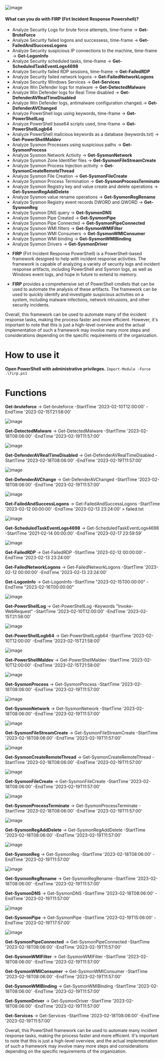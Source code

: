 ![image](https://user-images.githubusercontent.com/10872139/219940912-8e93f54c-f6dd-4cd6-84d8-b1afd9d0f916.png)

#### What can you do with FIRP (Firt Incident Response Powershell)?            

+ Analyze Security Logs for brute force attempts, time-frame -> **Get-BruteForce**
+ Analyze Security failed logons and successess, time-frame -> **Get-FailedAndSuccessLogons**
+ Analyze Security suspicious IP connections to the machine, time-frame -> **Get-LogonInfo**
+ Analyze Security scheduled tasks, time-frame -> **Get-ScheduledTaskEventLogs4698**
+ Analyze Security failed RDP sessions, time-frame -> **Get-FailedRDP**
+ Analyze Security failed network logons -> **Get-FailedNetworkLogons**
+ Analyze Security Windows Services -> **Get-Services**
+ Analyze Win Defender logs for malware -> **Get-DetectedMalware**
+ Analyze Win Defender logs for Real Time disabled -> **Get-DefenderAVRealTimeDisabled**
+ Analyze Win Defender logs, antimalware configuration changed.-> **Get-DefenderAVChanged**
+ Analyze PowerShell logs using keywords, time-frame -> **Get-PowerShellLog**
+ Analyze PowerShell base64 scripts used, time-frame -> **Get-PowerShellLogb64**
+ Analyze PowerShell malicious keywords as a database (keywords.txt) -> **Get-PowerShellMaldev**
+ Analyze Sysmon Processes using suspicious paths -> **Get-SysmonProcess**
+ Analyze Sysmon Network Activity -> **Get-SysmonNetwork**
+ Analyze Sysmon Zone Identifier files -> **Get-SysmonFileStreamCreate**
+ Analyze Sysmon Process Injection activity -> **Get-SysmonCreateRemoteThread**
+ Analyze Sysmon File Creation -> **Get-SysmonFileCreate**
+ Analyze Sysmon Process Termination -> **Get-SysmonProcessTerminate**
+ Analyze Sysmon Registry key and value create and delete operations -> **Get-SysmonRegAddDelete**
+ Analyze Sysmon value rename operations -> **Get-SysmonRegRename**
+ Analyze Sysmon Registry event records DWORD and QWORD -> **Get-SysmonReg**
+ Analyze Sysmon DNS query -> **Get-SysmonDNS**
+ Analyze Sysmon Pipe Created -> **Get-SysmonPipe**
+ Analyze Sysmon Pipe Connected -> **Get-SysmonPipeConnected**
+ Analyze Sysmon WMI filters -> **Get-SysmonWMIFilter**
+ Analyze Sysmon WMI Consumers -> **Get-SysmonWMIConsumer**
+ Analyze Sysmon WMI binding -> **Get-SysmonWMIBinding**
+ Analyze Sysmon Drivers -> **Get-SysmonDriver**

- **FIRP** (Firt Incident Response PowerShell) is a PowerShell-based framework designed to help with incident response activities. The framework is capable of analyzing a variety of security logs and incident response artifacts, including PowerShell and Sysmon logs, as well as Windows event logs, and  hope in future to extend to memory.

- **FIRP** provides a comprehensive set of PowerShell cmdlets that can be used to automate the analysis of these artifacts. The framework can be used to quickly identify and investigate suspicious activities on a system, including malware infections, network intrusions, and other security incidents.


Overall, this framework can be used to automate many of the incident response tasks, making the process faster and more efficient. However, it's important to note that this is just a high-level overview and the actual implementation of such a framework may involve many more steps and considerations depending on the specific requirements of the organization.

# How to use it

**Open PowerShell with administrative privileges.** `Import-Module -Force .\firp.ps1`

# Functions

**Get-bruteforce**  ->  Get-bruteforce -StartTime '2023-02-10T12:00:00' -EndTime '2023-02-15T21:58:00'

![image](https://user-images.githubusercontent.com/10872139/219942642-f42d7fb4-3bd4-43ca-9acd-c47ba4b845d3.png)

**Get-DetectedMalware**  ->  Get-DetectedMalware -StartTime '2023-02-18T08:06:00' -EndTime '2023-02-19T11:57:00'

![image](https://user-images.githubusercontent.com/10872139/219968698-c197e41f-9987-45c1-9029-8bcc4f8e08a7.png)

**Get-DefenderAVRealTimeDisabled**  ->  Get-DefenderAVRealTimeDisabled -StartTime '2023-02-18T08:06:00' -EndTime '2023-02-19T11:57:00'

![image](https://user-images.githubusercontent.com/10872139/219969964-9be28715-caa0-4abd-ac9e-2ad27b61fab5.png)

 **Get-DefenderAVChange**  ->  Get-DefenderAVChanged -StartTime '2023-02-18T08:06:00' -EndTime '2023-02-19T11:57:00'

![image](https://user-images.githubusercontent.com/10872139/219970342-ffb3a645-5487-4fac-abf5-69aaee679ff0.png)
 
**Get-FailedAndSuccessLogons** -> Get-FailedAndSuccessLogons -StartTime '2023-02-12 00:00:00' -EndTime '2023-02-13 23:24:00' > failed.txt

![image](https://user-images.githubusercontent.com/10872139/219942596-8465f1f1-cf71-4b47-ba56-ce7a55cffa07.png)

**Get-ScheduledTaskEventLogs4698** -> Get-ScheduledTaskEventLogs4698 -StartTime '2021-02-14 00:00:00' -EndTime '2023-02-17 23:59:59'

![image](https://user-images.githubusercontent.com/10872139/219942514-2b5b89f5-8130-4641-ace7-f7726ac67e50.png)

**Get-FailedRDP**  -> Get-FailedRDP -StartTime '2023-02-12 00:00:00' -EndTime '2023-02-13 23:24:00'

**Get-FailedNetworkLogons**  -> Get-FailedNetworkLogons -StartTime '2023-02-12 00:00:00' -EndTime '2023-02-13 23:24:00'

**Get-LogonInfo** -> Get-LogonInfo -StartTime "2023-02-15T00:00:00" -EndTime "2023-02-16T00:00:00"
 
![image](https://user-images.githubusercontent.com/10872139/219942447-94d3b51c-af95-4693-88d3-147b674a719e.png)

**Get-PowerShellLog** -> Get-PowerShellLog -Keywords "Invoke-WebRequest" -StartTime '2023-02-10T12:00:00' -EndTime '2023-02-15T21:58:00'

![image](https://user-images.githubusercontent.com/10872139/219940512-85a33055-826e-42fc-bd99-63b298d1f5d4.png )

**Get-PowerShellLogb64** -> Get-PowerShellLogb64 -StartTime '2023-02-10T12:00:00' -EndTime '2023-02-15T21:58:00'

![image](https://user-images.githubusercontent.com/10872139/219941486-dd201510-f9e5-4236-9f1b-2c288200b570.png)

**Get-PowerShellMaldev** -> Get-PowerShellMaldev -StartTime '2023-02-10T12:00:00' -EndTime '2023-02-15T21:58:00'

![image](https://user-images.githubusercontent.com/10872139/219942195-8c391f71-4c10-401b-b1f5-72083a4ef51e.png)

**Get-SysmonProcess** -> Get-SysmonProcess -StartTime '2023-02-18T08:06:00' -EndTime '2023-02-19T11:57:00'

![image](https://user-images.githubusercontent.com/10872139/219943261-d07046c1-b174-4477-bf6f-f5a111b3556d.png)

**Get-SysmonNetwork** -> Get-SysmonNetwork -StartTime '2023-02-18T08:06:00' -EndTime '2023-02-19T11:57:00'

![image](https://user-images.githubusercontent.com/10872139/219944178-d9615da9-7730-4ab4-8d59-855825346df4.png)

**Get-SysmonFileStreamCreate** -> Get-SysmonFileStreamCreate -StartTime '2023-02-18T08:06:00' -EndTime '2023-02-19T11:57:00'

![image](https://user-images.githubusercontent.com/10872139/219944235-9d97d844-5254-4199-9ce7-abf92868b862.png)

**Get-SysmonCreateRemoteThread** -> Get-SysmonCreateRemoteThread -StartTime '2023-02-18T08:06:00' -EndTime '2023-02-19T11:57:00'

![image](https://user-images.githubusercontent.com/10872139/219944285-29aaf2cd-fe85-4085-ba31-ab7c73f29b60.png)

**Get-SysmonFileCreate** -> Get-SysmonFileCreate -StartTime '2023-02-18T08:06:00' -EndTime '2023-02-19T11:57:00'

![image](https://user-images.githubusercontent.com/10872139/219944437-8e4fca58-68ce-4fbd-9726-1ddcb530eac5.png)

**Get-SysmonProcessTerminate** -> Get-SysmonProcessTerminate -StartTime '2023-02-18T08:06:00' -EndTime '2023-02-19T11:57:00'

![image](https://user-images.githubusercontent.com/10872139/219944507-4d87bf4c-7dc7-4fa1-97d1-6b61217efae3.png)

**Get-SysmonRegAddDelete** -> Get-SysmonRegAddDelete -StartTime '2023-02-18T08:06:00' -EndTime '2023-02-19T11:57:00'

![image](https://user-images.githubusercontent.com/10872139/219946455-d2b12b5a-69d0-42a2-aa09-7b3154c486f6.png)

**Get-SysmonReg** -> Get-SysmonReg -StartTime '2023-02-18T08:06:00' -EndTime '2023-02-19T11:57:00'

![image](https://user-images.githubusercontent.com/10872139/219946569-e3105cc9-2344-4b7d-a1f9-1f89f67c530e.png)

**Get-SysmonRegRename** -> Get-SysmonRegRename -StartTime '2023-02-18T08:06:00' -EndTime '2023-02-19T11:57:00'

**Get-SysmonDNS** -> Get-SysmonDNS -StartTime '2023-02-18T08:06:00' -EndTime '2023-02-19T11:57:00'

![image](https://user-images.githubusercontent.com/10872139/219946774-a4f8e823-75e0-478c-a796-a51b30b7c79e.png)

**Get-SysmonPipe** -> Get-SysmonPipe -StartTime '2023-02-19T15:06:00' -EndTime '2023-02-19T17:57:00'

![image](https://user-images.githubusercontent.com/10872139/219960141-6b209120-7ef3-4098-889b-a59c95e3e7a7.png)

**Get-SysmonPipeConnected** -> Get-SysmonPipeConnected -StartTime '2023-02-18T08:06:00' -EndTime '2023-02-19T11:57:00'

**Get-SysmonWMIFilter** ->  Get-SysmonWMIFilter -StartTime '2023-02-18T08:06:00' -EndTime '2023-02-19T11:57:00'

**Get-SysmonWMIConsumer** -> Get-SysmonWMIConsumer -StartTime '2023-02-18T08:06:00' -EndTime '2023-02-19T11:57:00'

**Get-SysmonWMIBinding** -> Get-SysmonWMIBinding -StartTime '2023-02-18T08:06:00' -EndTime '2023-02-19T11:57:00'

**Get-SysmonDriver** -> Get-SysmonDriver -StartTime '2023-02-18T08:06:00' -EndTime '2023-02-19T11:57:00'

**Get-Services** -> Get-Services -StartTime '2023-02-18T08:06:00' -EndTime '2023-02-19T11:57:00'



Overall, this PowerShell framework can be used to automate many incident response tasks, making the process faster and more efficient. It's important to note that this is just a high-level overview, and the actual implementation of such a framework may involve many more steps and considerations depending on the specific requirements of the organization.
